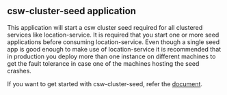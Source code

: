 csw-cluster-seed application
------------------------

This application will start a csw cluster seed required for all clustered services like
location-service. It is required that you start one or more seed applications before consuming location-service.
Even though a single seed app is good enough to make use of location-service it is recommended that 
in production you deploy more than one instance on different machines to get the fault tolerance in case one of 
the machines hosting the seed crashes.

If you want to get started with csw-cluster-seed, refer the [document](https://tmtsoftware.github.io/csw-prod/cswclusterseed.html).
